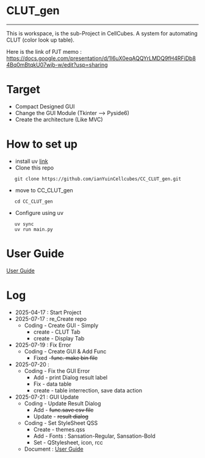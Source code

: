 # CLUT_gen

---
This is workspace, is the sub-Project in CellCubes.
A system for automating CLUT (color look up table).

Here is the link of PJT memo : https://docs.google.com/presentation/d/1l6uX0eqAQQYrLMDQ9fH4RFiDb84Bq0mBtqkU07wjb-w/edit?usp=sharing

# Target
- Compact Designed GUI
- Change the GUI Module (Tkinter --> Pyside6)
- Create the architecture (Like MVC)

# How to set up
 - install uv [link](https://docs.astral.sh/uv/getting-started/installation/)
 - Clone this repo
 ```
    git clone https://github.com/ianYuinCellcubes/CC_CLUT_gen.git
 ```
 - move to CC_CLUT_gen
 ```
    cd CC_CLUT_gen
 ```
 - Configure using uv
 ```
    uv sync
    uv run main.py
 ```

 # User Guide
   [User Guide](https://docs.google.com/document/d/1oxsQ9YaeLJZiKPZF5-7SX2S9k1l9feujobXLEYIP3IQ/edit?usp=sharing)


# Log
- 2025-04-17 : Start Project
- 2025-07-17 : re_Create repo
	 -  Coding - Create GUI - Simply
		- create - CLUT Tab
		- create - Display Tab
- 2025-07-19 : Fix Error
	- Coding - Create GUI & Add Func
		- Fixed -~~func. make bin file~~
- 2025-07-20 : 
	- Coding - Fix the GUI Error
		- Add - print Dialog result label
		- Fix - data table
		- create - table interrection, save data action
- 2025-07-21 : GUI Update
	- Coding - Update Result Dialog
		- Add - ~~func.save csv file~~
		- Update - ~~result dialog~~
	- Coding - Set StyleSheet QSS
		- Create - themes.qss
		- Add - Fonts : Sansation-Regular, Sansation-Bold
		- Set - QStylesheet, icon, rcc
	- Document : [User Guide](https://docs.google.com/document/d/1oxsQ9YaeLJZiKPZF5-7SX2S9k1l9feujobXLEYIP3IQ/edit?usp=sharing)
